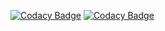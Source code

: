 [![Codacy Badge](https://api.codacy.com/project/badge/Grade/6fb61b647a0f45058c1fdcc95791d3ed)](https://app.codacy.com/gh/carboncopies/BrainGenix-Webpage?utm_source=github.com&utm_medium=referral&utm_content=carboncopies/BrainGenix-Webpage&utm_campaign=Badge_Grade_Settings)
[![Codacy Badge](https://app.codacy.com/project/badge/Grade/781220bd22f84db692ccdcd631ed2133)](https://www.codacy.com/gh/carboncopies/BrainGenix-ProjectPage/dashboard?utm_source=github.com&amp;utm_medium=referral&amp;utm_content=carboncopies/BrainGenix-ProjectPage&amp;utm_campaign=Badge_Grade)
